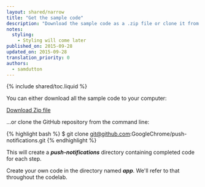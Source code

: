 ```yaml
---
layout: shared/narrow
title: "Get the sample code"
description: "Download the sample code as a .zip file or clone it from GitHub"
notes:
  styling:
    - Styling will come later
published_on: 2015-09-28
updated_on: 2015-09-28
translation_priority: 0
authors:
  - samdutton
---
```


{% include shared/toc.liquid %}

You can either download all the sample code to your computer:

[Download Zip file](https://github.com/samdutton/push-notifications/archive/master.zip)

...or clone the GitHub repository from the command line:

{% highlight bash %}
$ git clone git@github.com:GoogleChrome/push-notifications.git
{% endhighlight %}

This will create a **_push-notifications_** directory containing completed code for each step.

Create your own code in the directory named **_app_**. We'll refer to that throughout the codelab.
